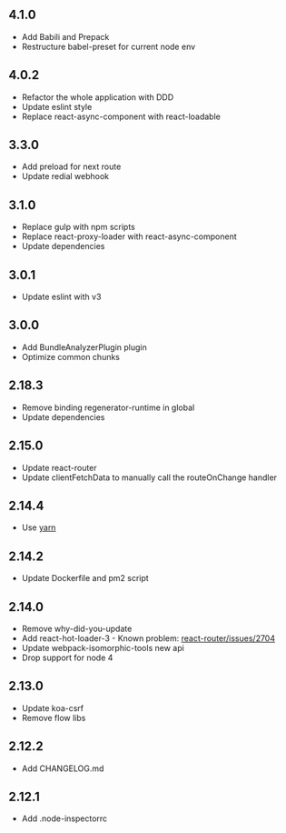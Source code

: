 ## 4.1.0
- Add Babili and Prepack
- Restructure babel-preset for current node env

## 4.0.2
- Refactor the whole application with DDD
- Update eslint style
- Replace react-async-component with react-loadable

## 3.3.0
- Add preload for next route
- Update redial webhook

## 3.1.0
- Replace gulp with npm scripts
- Replace react-proxy-loader with react-async-component
- Update dependencies

## 3.0.1
- Update eslint with v3

## 3.0.0
- Add BundleAnalyzerPlugin plugin
- Optimize common chunks

## 2.18.3
- Remove binding regenerator-runtime in global
- Update dependencies

## 2.15.0
- Update react-router
- Update clientFetchData to manually call the routeOnChange handler

## 2.14.4
- Use [yarn](https://github.com/yarnpkg/yarn)

## 2.14.2
- Update Dockerfile and pm2 script

## 2.14.0
- Remove why-did-you-update
- Add react-hot-loader-3 - Known problem: [react-router/issues/2704](https://github.com/ReactTraining/react-router/issues/2704)
- Update webpack-isomorphic-tools new api
- Drop support for node 4

## 2.13.0
- Update koa-csrf
- Remove flow libs

## 2.12.2
- Add CHANGELOG.md

## 2.12.1
- Add .node-inspectorrc
